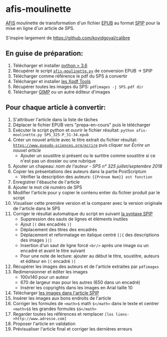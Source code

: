 # afis-moulinette
[AFIS](https://www.afis.org) moulinette de transformation d'un fichier [EPUB](https://en.wikipedia.org/wiki/EPUB) au format [SPIP](https://www.spip.net) pour la mise en ligne d'un article de SPS.

S'inspire largement de https://github.com/kovidgoyal/calibre
 
## En guise de préparation:
1. Télécharger et installer [python > 3.6](https://www.python.org/downloads)
2. Récupérer le script [`afis-moulinette.py`](https://github.com/gaelm/afis-moulinette/blob/master/afis-moulinette.py) de conversion EPUB -> SPIP
3. Télécharger comme référence le pdf du SPS à convertir
4. Télécharger et installer [les Xpdf Tools](https://www.xpdfreader.com/download.html)
5. Récupérer toutes les images du SPS: `pdfimages -j SPS.pdf dir`
6. Télécharger [GIMP](https://www.gimp.org/downloads) ou un autre éditeur d'images

## Pour chaque article à convertir:
1. S'attribuer l'article dans la liste de tâches
2. Déplacer le fichier EPUB vers "prepa-en-cours" puis le télécharger
3. Exécuter le script python et ouvrir le fichier résultat: `python afis-moulinette.py SPS_325-P_31-34.epub`
4. Créer un nouvel article avec le titre extrait du fichier résultat: [`https://www.pseudo-sciences.org/ecrire`](https://www.pseudo-sciences.org/ecrire) puis cliquer sur *Écrire un nouvel article*
   - Ajouter un soustitre si présent ou le surtitre comme soustitre si ce n'est pas un dossier ou une rubrique
5. Ajouter un chapeau: *nom de l'auteur - SPS n° 325 juillet/septembre 2018*
6. Copier les présentations des auteurs dans la partie PostScriptum
   - Vérifier la description des auteurs: ``{{Prénom Nom}} est fonction``
7. Enregistrer l'ébauche de l'article
8. Ajouter le mot clé numéro de SPS
9. Modifier l'article pour y copier le contenu entier du fichier produit par le script
10. Visualiser cette première version et la comparer avec la version originale de l'article dans le SPS
11. Corriger le résultat automatique du script en suivant [la syntaxe SPIP](https://www.spip.net/fr_rubrique483.html)
    - Suppression des sauts de lignes et éléments inutiles
    - Ajout `[(` des encadrés `)]`
    - Déplacement des titres des encadrés
    - Déplacement et reformatage en italique centré `[|{` des descriptions des images `}|]`
    - Insertion d'un saut de ligne forcé `<br/>` après une image ou un encadré et avant le titre suivant
    - Pour une note de lecture: ajouter au début le titre, soustitre, auteurs et éditeur en `[(` encadré `)]`
12. Récupérer les images des auteurs et de l'article extraites par `pdfimages`
13. Redimensionner et éditer les images
    - 100x140 pour un auteur
    - 670 de largeur max pour les autres (650 dans un encadré)
    - Insérer les copyrights dans les images en Arial taille 10
14. Télécharger [les images dans l'article SPIP](https://www.spip.net/fr_article5631.html)
15. Insérer les images aux bons endroits de l'article
16. Corriger les formules de `<math>$` math `$</math>` dans le texte et centrer `<math>$$` les grandes formules `$$</math>`
16. Regarder toutes les références et remplacer `[les liens->http://www.adresse.com]`
17. Proposer l'article en validation
18. Prévisualiser l'article final et corriger les dernières erreurs
